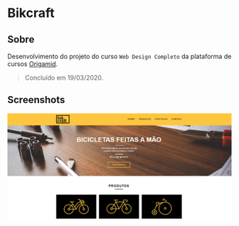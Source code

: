 # Bikcraft

## Sobre

Desenvolvimento do projeto do curso ``Web Design Completo`` da plataforma de cursos [Origamid](https://www.origamid.com/).

> Concluído em 19/03/2020.

## Screenshots

![Bikcraft](./img/background.png)
